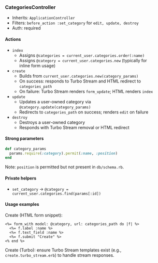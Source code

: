### CategoriesController

- Inherits: `ApplicationController`
- Filters: `before_action :set_category` for `edit, update, destroy`
- Auth: required

#### Actions
- `index`
  - Assigns `@categories = current_user.categories.order(:name)`
  - Assigns `@category = current_user.categories.new` (typically for inline form usage)
- `create`
  - Builds from `current_user.categories.new(category_params)`
  - On success: responds to Turbo Stream and HTML redirect to `categories_path`
  - On failure: Turbo Stream renders `form_update`; HTML renders `index`
- `update`
  - Updates a user-owned category via `@category.update(category_params)`
  - Redirects to `categories_path` on success; renders `edit` on failure
- `destroy`
  - Destroys a user-owned category
  - Responds with Turbo Stream removal or HTML redirect

#### Strong parameters
```ruby
def category_params
  params.require(:category).permit(:name, :position)
end
```
Note: `position` is permitted but not present in `db/schema.rb`.

#### Private helpers
- `set_category` → `@category = current_user.categories.find(params[:id])`

#### Usage examples
Create (HTML form snippet):
```erb
<%= form_with model: @category, url: categories_path do |f| %>
  <%= f.label :name %>
  <%= f.text_field :name %>
  <%= f.submit "Create" %>
<% end %>
```

Create (Turbo): ensure Turbo Stream templates exist (e.g., `create.turbo_stream.erb`) to handle stream responses.